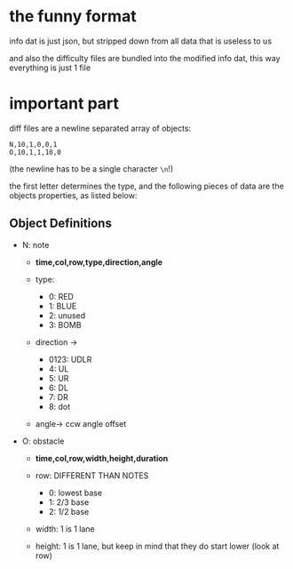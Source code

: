 # the funny format

info dat is just json, but stripped down from all data that is useless to us

and also the difficulty files are bundled into the modified info dat, this way everything is just 1 file

# important part

diff files are a newline separated array of objects:
```
N,10,1,0,0,1
O,10,1,1,10,0
```
(the newline has to be a single character `\n`!)

the first letter determines the type, and the following pieces of data are the objects properties, as listed below:

## Object Definitions

- N: note
  - **time,col,row,type,direction,angle**
    
  - type:
    - 0: RED
    - 1: BLUE
    - 2: unused
    - 3: BOMB

  - direction ->
    - 0123: UDLR
    - 4: UL
    - 5: UR
    - 6: DL
    - 7: DR
    - 8: dot
        
  - angle-> ccw angle offset

- O: obstacle
  - **time,col,row,width,height,duration**

  - row: DIFFERENT THAN NOTES
     - 0: lowest base
     - 1: 2/3 base
     - 2: 1/2 base

  - width: 1 is 1 lane
    
  - height: 1 is 1 lane, but keep in mind that they do start lower (look at row)


